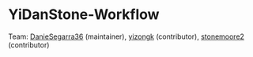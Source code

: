 # YiDanStone-Workflow

Team: [DanieSegarra36](https://github.com/DanieSegarra36) (maintainer), [yizongk](https://github.com/yizongk) (contributor), [stonemoore2](https://github.com/stonemoore2) (contributor)
